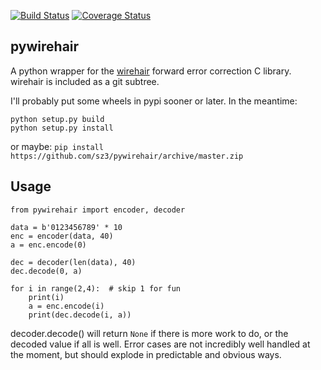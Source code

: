[![Build Status](https://github.com/sz3/pywirehair/workflows/ci/badge.svg)](https://github.com/sz3/pywirehair/actions?query=workflow%3Aci)
[![Coverage Status](https://coveralls.io/repos/github/sz3/pywirehair/badge.svg?branch=master)](https://coveralls.io/github/sz3/pywirehair?branch=master)

## pywirehair

A python wrapper for the [wirehair](https://github.com/catid/wirehair) forward error correction C library. wirehair is included as a git subtree.

I'll probably put some wheels in pypi sooner or later. In the meantime:

```
python setup.py build
python setup.py install
```

or maybe:
`pip install https://github.com/sz3/pywirehair/archive/master.zip`

## Usage

```
from pywirehair import encoder, decoder

data = b'0123456789' * 10
enc = encoder(data, 40)
a = enc.encode(0)

dec = decoder(len(data), 40)
dec.decode(0, a)

for i in range(2,4):  # skip 1 for fun
    print(i)
    a = enc.encode(i)
    print(dec.decode(i, a))
```

decoder.decode() will return `None` if there is more work to do, or the decoded value if all is well. Error cases are not incredibly well handled at the moment, but should explode in predictable and obvious ways.

